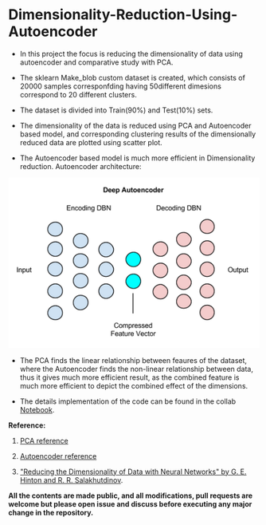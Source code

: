 # Dimensionality-Reduction-Using-Autoencoder

* In this project the focus is reducing the dimensionality of data using autoencoder and comparative study with PCA.

* The sklearn Make_blob custom dataset is created, which consists of 20000 samples corresponfding having 50different dimesions correspond to 20 different clusters.

* The dataset is divided into Train(90%) and Test(10%) sets.

* The dimensionality of the data is reduced using PCA and Autoencoder based model, and corresponding clustering results of the dimensionally reduced data are plotted using scatter plot.

* The Autoencoder based model is much more efficient in Dimensionality reduction. Autoencoder architecture: 

![Image](Image/1_IGCFwMEZBHrsww8HzBpAEw.png)


* The PCA finds the linear relationship between feaures of the dataset, where the Autoencoder finds the non-linear relationship between data, thus it gives much more efficient result, as the combined feature is much more efficient to depict the combined effect of the dimensions.

* The details implementation of the code can be found in the collab [Notebook](https://github.com/sayan0506/Dimensionality-Reduction-Using-Autoencoder/blob/master/Dimensionality_Reduction_Using_Autoencoder.ipynb).

**Reference:**

1. [PCA reference](https://towardsdatascience.com/pca-using-python-scikit-learn-e653f8989e60)

2. [Autoencoder reference](https://towardsdatascience.com/autoencoders-made-simple-6f59e2ab37ef)

3. ["Reducing the Dimensionality of Data with Neural Networks" by G. E. Hinton and R. R. Salakhutdinov](https://www.cs.toronto.edu/~hinton/science.pdf).


**All the contents are made public, and all modifications, pull requests are welcome but please open issue and discuss before executing any major change in the repository.**


